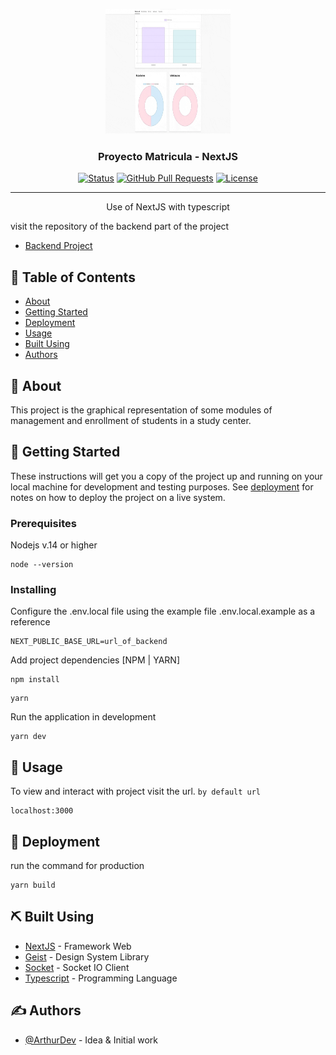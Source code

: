 <p align="center">
  <a href="" rel="noopener">
 <img width=200px height=200px src="/resources/project.gif" alt="Project"></a>
</p>

<h3 align="center">Proyecto Matricula - NextJS</h3>

<div align="center">

[![Status](https://img.shields.io/badge/status-active-success.svg)]()
[![GitHub Pull Requests](https://img.shields.io/github/issues-pr/kylelobo/The-Documentation-Compendium.svg)](https://github.com/kylelobo/The-Documentation-Compendium/pulls)
[![License](https://img.shields.io/badge/license-MIT-blue.svg)](/LICENSE)

</div>

---

<p align="center">
    Use of NextJS with typescript
    <br>
</p>

visit the repository of the backend part of the project
- [Backend Project](https://github.com/ArthurQR98/Proyecto-Web-PProgramacionBackend)
## 📝 Table of Contents

- [About](#about)
- [Getting Started](#getting_started)
- [Deployment](#deployment)
- [Usage](#usage)
- [Built Using](#built_using)
- [Authors](#authors)

## 🧐 About <a name = "about"></a>

This project is the graphical representation of some modules of management and enrollment of students in a study center.

## 🏁 Getting Started <a name = "getting_started"></a>

These instructions will get you a copy of the project up and running on your local machine for development and testing purposes. See [deployment](#deployment) for notes on how to deploy the project on a live system.

### Prerequisites

Nodejs v.14 or higher

```
node --version
```
### Installing

Configure the .env.local file using the example file .env.local.example as a reference

```
NEXT_PUBLIC_BASE_URL=url_of_backend
```

Add project dependencies [NPM | YARN]

```
npm install
```

```
yarn
```

Run the application in development

```
yarn dev
```

## 🎈 Usage <a name="usage"></a>

To view and interact with project visit the url.
```by default url```

```
localhost:3000
```

## 🚀 Deployment <a name = "deployment"></a>

run the command for production

```
yarn build
```

## ⛏️ Built Using <a name = "built_using"></a>

- [NextJS](https://www.mongodb.com/) - Framework Web
- [Geist](https://geist-ui.dev/en-us) - Design System Library
- [Socket](https://socket.io/) - Socket IO Client
- [Typescript](https://www.typescriptlang.org/) - Programming Language
## ✍️ Authors <a name = "authors"></a>

- [@ArthurDev](https://github.com/ArthurQR98) - Idea & Initial work
